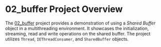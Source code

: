 # 02_buffer Project Overview

The [02_buffer](https://github.com/aregtech/areg-sdk/tree/master/examples/02_buffer) project provides a demonstration of using a *Shared Buffer* object in a multithreading environment. It showcases the initialization, streaming, read and write operations on the shared buffer. The project utilizes `Thread`, `IEThreadConsumer`, and `SharedBuffer` objects.

